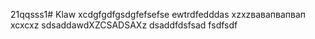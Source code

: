 21qqsss1# Klaw
xcdgfgdfgsdgfefsefse
ewtrdfedddas
xzxzвавапвапвап
xcxcxz
sdsaddawdXZCSADSAXz
dsaddfdsfsad
fsdfsdf
